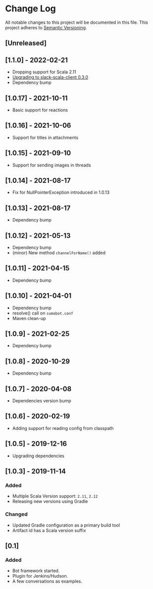# Change Log
All notable changes to this project will be documented in this file.
This project adheres to [Semantic Versioning](http://semver.org/).

## [Unreleased]

## [1.1.0] - 2022-02-21
- Dropping support for Scala 2.11
- [Upgrading to slack-scala-client 0.3.0](https://github.com/slack-scala-client/slack-scala-client/releases/tag/v0.3.0)
- Dependency bump
 
## [1.0.17] - 2021-10-11
- Basic support for reactions

## [1.0.16] - 2021-10-06
- Support for titles in attachments

## [1.0.15] - 2021-09-10
- Support for sending images in threads

## [1.0.14] - 2021-08-17
- Fix for NullPointerException introduced in 1.0.13

## [1.0.13] - 2021-08-17
- Dependency bump

## [1.0.12] - 2021-05-13
- Dependency bump
- (minor) New method `channelForName()` added

## [1.0.11] - 2021-04-15
- Dependency bump

## [1.0.10] - 2021-04-01
- Dependency bump
- resolve() call on `sumobot.conf`
- Maven clean-up

## [1.0.9] - 2021-02-25
- Dependency bump

## [1.0.8] - 2020-10-29
- Dependency bump

## [1.0.7] - 2020-04-08
- Dependencies version bump

## [1.0.6] - 2020-02-19
- Adding support for reading config from classpath

## [1.0.5] - 2019-12-16
- Upgrading dependencies

## [1.0.3] - 2019-11-14

### Added
- Multiple Scala Version support: `2.11`, `2.12`
- Releasing new versions using Gradle

### Changed
- Updated Gradle configuration as a primary build tool
- Artifact id has a Scala version suffix

## [0.1]

### Added
- Bot framework started.
- Plugin for Jenkins/Hudson.
- A few conversations as examples. 
